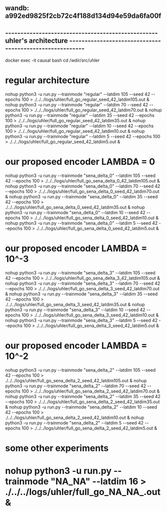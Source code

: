 
## wandb: a992ed9825f2cb72c4f188d134d94e59da6fa00f

## -------------------------------------------------- uhler's architecture --------------------------------------------------------
docker exec -it causal bash
cd /wdir/src/uhler

# regular architecture
nohup python3 -u run.py --trainmode "regular" --latdim 105 --seed 42 --epochs 100 > ./../../logs/uhler/full_go_regular_seed_42_latdim105.out & 
nohup python3 -u run.py --trainmode "regular" --latdim 70 --seed 42 --epochs 100 > ./../../logs/uhler/full_go_regular_seed_42_latdim70.out & 
nohup python3 -u run.py --trainmode "regular" --latdim 35 --seed 42 --epochs 100 > ./../../logs/uhler/full_go_regular_seed_42_latdim35.out & 
nohup python3 -u run.py --trainmode "regular" --latdim 10 --seed 42 --epochs 100 > ./../../logs/uhler/full_go_regular_seed_42_latdim10.out & 
nohup python3 -u run.py --trainmode "regular" --latdim 5 --seed 42 --epochs 100 > ./../../logs/uhler/full_go_regular_seed_42_latdim5.out & 

# our proposed encoder LAMBDA = 0
nohup python3 -u run.py --trainmode "sena_delta_0" --latdim 105 --seed 42 --epochs 100 > ./../../logs/uhler/full_go_sena_delta_0_42_latdim105.out & 
nohup python3 -u run.py --trainmode "sena_delta_0" --latdim 70 --seed 42 --epochs 100 > ./../../logs/uhler/full_go_sena_delta_0_seed_42_latdim70.out &
nohup python3 -u run.py --trainmode "sena_delta_0" --latdim 35 --seed 42 --epochs 100 > ./../../logs/uhler/full_go_sena_delta_0_seed_42_latdim35.out &
nohup python3 -u run.py --trainmode "sena_delta_0" --latdim 10 --seed 42 --epochs 100 > ./../../logs/uhler/full_go_sena_delta_0_seed_42_latdim10.out &
nohup python3 -u run.py --trainmode "sena_delta_0" --latdim 5 --seed 42 --epochs 100 > ./../../logs/uhler/full_go_sena_delta_0_seed_42_latdim5.out &

# our proposed encoder LAMBDA = 10^-3
nohup python3 -u run.py --trainmode "sena_delta_3" --latdim 105 --seed 42 --epochs 100 > ./../../logs/uhler/full_go_sena_delta_3_42_latdim105.out & 
nohup python3 -u run.py --trainmode "sena_delta_3" --latdim 70 --seed 42 --epochs 100 > ./../../logs/uhler/full_go_sena_delta_3_seed_42_latdim70.out &
nohup python3 -u run.py --trainmode "sena_delta_3" --latdim 35 --seed 42 --epochs 100 > ./../../logs/uhler/full_go_sena_delta_3_seed_42_latdim35.out &
nohup python3 -u run.py --trainmode "sena_delta_3" --latdim 10 --seed 42 --epochs 100 > ./../../logs/uhler/full_go_sena_delta_3_seed_42_latdim10.out &
nohup python3 -u run.py --trainmode "sena_delta_3" --latdim 5 --seed 42 --epochs 100 > ./../../logs/uhler/full_go_sena_delta_3_seed_42_latdim5.out &

# our proposed encoder LAMBDA = 10^-2
nohup python3 -u run.py --trainmode "sena_delta_2" --latdim 105 --seed 42 --epochs 100 > ./../../logs/uhler/full_go_sena_delta_2_seed_42_latdim105.out &
nohup python3 -u run.py --trainmode "sena_delta_2" --latdim 70 --seed 42 --epochs 100 > ./../../logs/uhler/full_go_sena_delta_2_seed_42_latdim70.out &
nohup python3 -u run.py --trainmode "sena_delta_2" --latdim 35 --seed 42 --epochs 100 > ./../../logs/uhler/full_go_sena_delta_2_seed_42_latdim35.out &
nohup python3 -u run.py --trainmode "sena_delta_2" --latdim 10 --seed 42 --epochs 100 > ./../../logs/uhler/full_go_sena_delta_2_seed_42_latdim10.out &
nohup python3 -u run.py --trainmode "sena_delta_2" --latdim 5 --seed 42 --epochs 100 > ./../../logs/uhler/full_go_sena_delta_2_seed_42_latdim5.out &


# some other experiments
# nohup python3 -u run.py --trainmode "NA_NA" --latdim 16 > ./../../logs/uhler/full_go_NA_NA_.out &